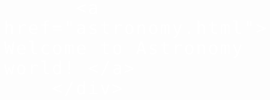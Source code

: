 
<html>
  <head>
    <meta charset="utf-8">
    <title> Welcome to Astronomy wolrd </title>
    <link rel="stylesheet" href="own.css">
<style>
#title a{
  color:white;
  text-decoration: none;
}
  body{

  background-image: url("universe.jpg");
  display: flex;
  justify-content:center;
  align-items: center;

}
  #title{
    color:white;

  font-weight: normal;
  display: flex;
  font-family: fantasy;
  letter-spacing: 0.3rem;
justify-content: center;
  font-size: 4rem;

  }
</style>
  </head>
  <body>
        <div id="title">

          <a href="astronomy.html"> Welcome to Astronomy world! </a>
        </div>
  </body>
</html>
